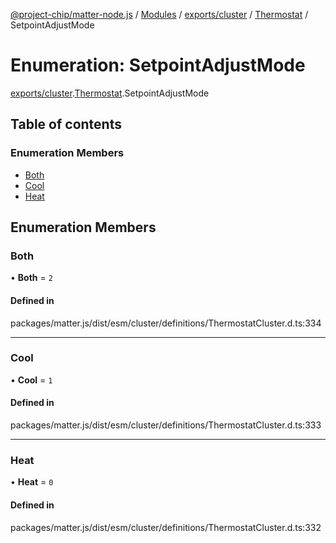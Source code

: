 [@project-chip/matter-node.js](../README.md) / [Modules](../modules.md) / [exports/cluster](../modules/exports_cluster.md) / [Thermostat](../modules/exports_cluster.Thermostat.md) / SetpointAdjustMode

# Enumeration: SetpointAdjustMode

[exports/cluster](../modules/exports_cluster.md).[Thermostat](../modules/exports_cluster.Thermostat.md).SetpointAdjustMode

## Table of contents

### Enumeration Members

- [Both](exports_cluster.Thermostat.SetpointAdjustMode.md#both)
- [Cool](exports_cluster.Thermostat.SetpointAdjustMode.md#cool)
- [Heat](exports_cluster.Thermostat.SetpointAdjustMode.md#heat)

## Enumeration Members

### Both

• **Both** = ``2``

#### Defined in

packages/matter.js/dist/esm/cluster/definitions/ThermostatCluster.d.ts:334

___

### Cool

• **Cool** = ``1``

#### Defined in

packages/matter.js/dist/esm/cluster/definitions/ThermostatCluster.d.ts:333

___

### Heat

• **Heat** = ``0``

#### Defined in

packages/matter.js/dist/esm/cluster/definitions/ThermostatCluster.d.ts:332

